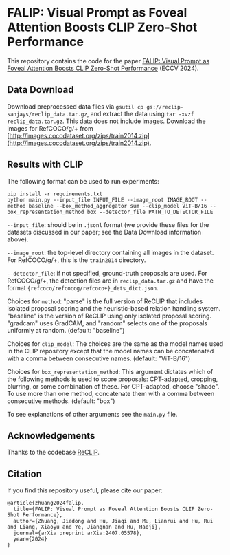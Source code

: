 # FALIP: Visual Prompt as Foveal Attention Boosts CLIP Zero-Shot Performance
This repository contains the code for the paper [FALIP: Visual Prompt as Foveal Attention Boosts CLIP Zero-Shot Performance](https://arxiv.org/abs/2407.05578)
(ECCV 2024).

## Data Download
Download preprocessed data files via `gsutil cp gs://reclip-sanjays/reclip_data.tar.gz`, and extract the data using `tar -xvzf reclip_data.tar.gz`. This data
does not include images.
Download the images for RefCOCO/g/+ from [http://images.cocodataset.org/zips/train2014.zip](http://images.cocodataset.org/zips/train2014.zip).

## Results with CLIP
The following format can be used to run experiments:
```
pip install -r requirements.txt
python main.py --input_file INPUT_FILE --image_root IMAGE_ROOT --method baseline --box_method_aggregator sum --clip_model ViT-B/16 --box_representation_method box --detector_file PATH_TO_DETECTOR_FILE
```

`--input_file`: should be in `.jsonl` format (we provide these files for the datasets discussed in our paper; see the Data Download information above).

`--image_root`: the top-level directory containing all images in the dataset. For RefCOCO/g/+, this is the `train2014` directory.

`--detector_file`: if not specified, ground-truth proposals are used. For RefCOCO/g/+, the detection files are in `reclip_data.tar.gz` and have the format `{refcoco/refcocog/refcoco+}_dets_dict.json`.

Choices for `method`: "parse" is the full version of ReCLIP that includes isolated proposal scoring and the heuristic-based relation handling system. "baseline" is the version of ReCLIP using only isolated proposal scoring. "gradcam" uses GradCAM, and "random" selects one of the proposals uniformly at random. (default: "baseline")

Choices for `clip_model`: The choices are the same as the model names used in the CLIP repository except that the model names can be concatenated with a comma between consecutive names. (default: "ViT-B/16")

Choices for `box_representation_method`: This argument dictates which of the following methods is used to score proposals: CPT-adapted, cropping, blurring, or some combination of these. For CPT-adapted, choose "shade". To use more than one method, concatenate them with a comma between consecutive methods. (default: "box")

To see explanations of other arguments see the `main.py` file.

## Acknowledgements
Thanks to the codebase [ReCLIP](https://github.com/allenai/reclip).

## Citation
If you find this repository useful, please cite our paper:
```
@article{zhuang2024falip,
  title={FALIP: Visual Prompt as Foveal Attention Boosts CLIP Zero-Shot Performance},
  author={Zhuang, Jiedong and Hu, Jiaqi and Mu, Lianrui and Hu, Rui and Liang, Xiaoyu and Ye, Jiangnan and Hu, Haoji},
  journal={arXiv preprint arXiv:2407.05578},
  year={2024}
}
```
